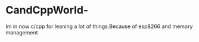 # CandCppWorld-
Im in now c/cpp for leaning a lot of things.Because of esp8266 and memory management
